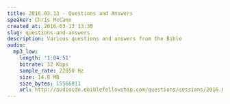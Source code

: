 ```yaml
---
title: 2016.03.13 - Questions and Answers
speaker: Chris McCann
created_at: 2016-03-13 13:30
slug: questions-and-answers
description: Various questions and answers from the Bible
audio:
  mp3_low:
    length: '1:04:51'
    bitrate: 32 Kbps
    sample_rate: 22050 Hz
    size: 14.8 MB
    size_bytes: 15566811
    url: http://audiocdn.ebiblefellowship.com/questions/sessions/2016.03.13_McCann_-_Questions_and_Answers.mp3
---
```

